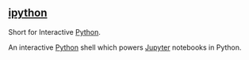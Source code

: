 ## [ipython](#ipython)

Short for Interactive [Python](#python).

An interactive [Python](#python) shell which powers [Jupyter](#jupyter) notebooks in Python.

